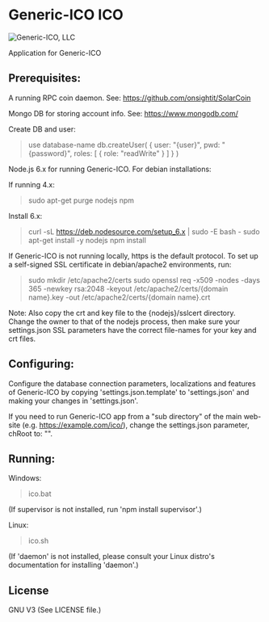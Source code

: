# Generic-ICO ICO
![Generic-ICO, LLC](https://github.com/onsightit/generic-ico/blob/master/public/ico/images/ico.png)


Application for Generic-ICO


## Prerequisites:

A running RPC coin daemon. See: https://github.com/onsightit/SolarCoin

Mongo DB for storing account info. See: https://www.mongodb.com/

 Create DB and user:
 > use database-name
 > db.createUser( { user: "{user}", pwd: "{password}", roles: [ { role: "readWrite" } ] } )

Node.js 6.x for running Generic-ICO. For debian installations:

 If running 4.x:
 > sudo apt-get purge nodejs npm

 Install 6.x:
 > curl -sL https://deb.nodesource.com/setup_6.x | sudo -E bash -
 > sudo apt-get install -y nodejs
 > npm install

If Generic-ICO is not running locally, https is the default protocol.  To set up a self-signed SSL certificate in debian/apache2 environments, run:

 > sudo mkdir /etc/apache2/certs
 > sudo openssl req -x509 -nodes -days 365 -newkey rsa:2048 -keyout /etc/apache2/certs/{domain name}.key -out /etc/apache2/certs/{domain name}.crt

 Note: Also copy the crt and key file to the {nodejs}/sslcert directory. Change the owner to that of the nodejs process, then make sure your settings.json SSL parameters have the correct file-names for your key and crt files.


## Configuring:

Configure the database connection parameters, localizations and features of Generic-ICO by copying 'settings.json.template' to 'settings.json' and making your changes in 'settings.json'.

If you need to run Generic-ICO app from a "sub directory" of the main web-site (e.g. https://example.com/ico/), change the settings.json parameter, chRoot to: "".


## Running:

Windows:

 > ico.bat

 (If supervisor is not installed, run 'npm install supervisor'.)

Linux:

 > ico.sh

 (If 'daemon' is not installed, please consult your Linux distro's documentation for installing 'daemon'.)

## License

GNU V3 (See LICENSE file.)

